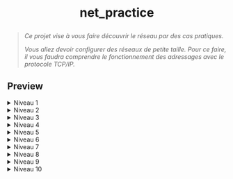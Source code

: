 # <p align="center">net_practice</p>

> _Ce projet vise à vous faire découvrir le réseau par des cas pratiques._
>
> _Vous allez devoir configurer des réseaux de petite taille. Pour ce faire, il vous faudra comprendre le fonctionnement des adressages avec le protocole TCP/IP._

## Preview

<details><summary>Niveau 1</summary>

![](https://github.com/Skalyaev/net_practice/blob/main/preview/1.png)

</details>
<details><summary>Niveau 2</summary>

![](https://github.com/Skalyaev/net_practice/blob/main/preview/2.png)

</details>
<details><summary>Niveau 3</summary>

![](https://github.com/Skalyaev/net_practice/blob/main/preview/3.png)

</details>
<details><summary>Niveau 4</summary>

![](https://github.com/Skalyaev/net_practice/blob/main/preview/4.png)

</details>
<details><summary>Niveau 5</summary>

![](https://github.com/Skalyaev/net_practice/blob/main/preview/5.png)

</details>
<details><summary>Niveau 6</summary>

![](https://github.com/Skalyaev/net_practice/blob/main/preview/6.png)

</details>
<details><summary>Niveau 7</summary>

![](https://github.com/Skalyaev/net_practice/blob/main/preview/7.png)

</details>
<details><summary>Niveau 8</summary>

![](https://github.com/Skalyaev/net_practice/blob/main/preview/8.png)

</details>
<details><summary>Niveau 9</summary>

![](https://github.com/Skalyaev/net_practice/blob/main/preview/9.png)

</details>
<details><summary>Niveau 10</summary>

![](https://github.com/Skalyaev/net_practice/blob/main/preview/10.png)

</details>
